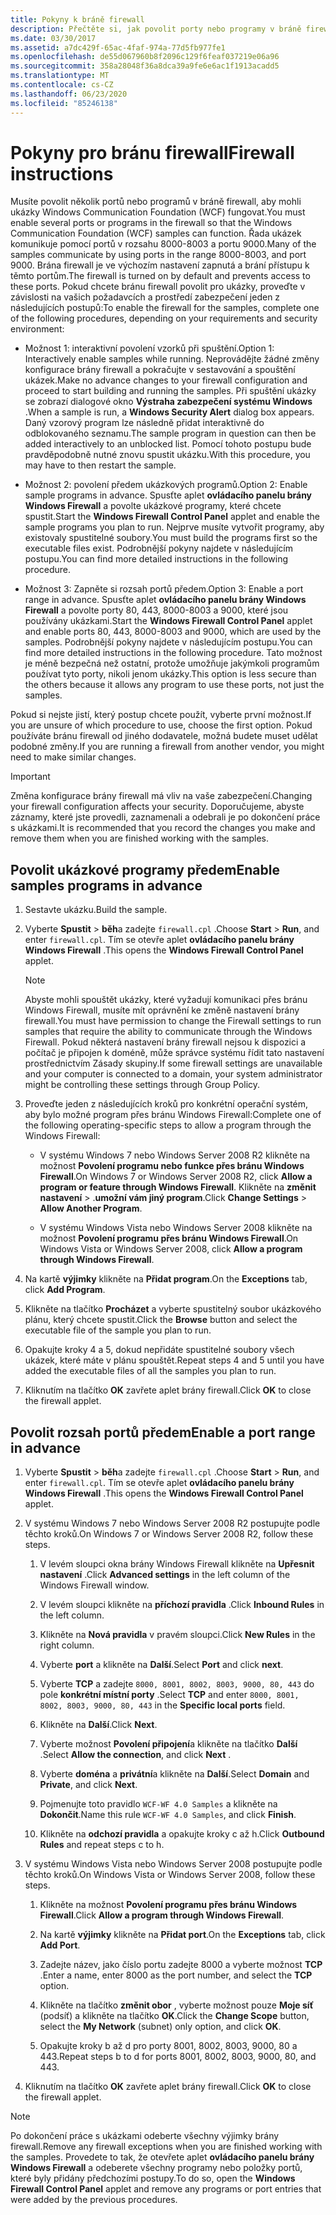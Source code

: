 ```yaml
---
title: Pokyny k bráně firewall
description: Přečtěte si, jak povolit porty nebo programy v bráně firewall pro ukázky WCF. V závislosti na vašich požadavcích a prostředí zabezpečení použijte jeden z těchto postupů.
ms.date: 03/30/2017
ms.assetid: a7dc429f-65ac-4faf-974a-77d5fb977fe1
ms.openlocfilehash: de55d067960b8f2096c129f6feaf037219e06a96
ms.sourcegitcommit: 358a28048f36a8dca39a9fe6e6ac1f1913acadd5
ms.translationtype: MT
ms.contentlocale: cs-CZ
ms.lasthandoff: 06/23/2020
ms.locfileid: "85246138"
---
```

# <a name="firewall-instructions"></a><span data-ttu-id="4c79a-104">Pokyny pro bránu firewall</span><span class="sxs-lookup"><span data-stu-id="4c79a-104">Firewall instructions</span></span>

<span data-ttu-id="4c79a-105">Musíte povolit několik portů nebo programů v bráně firewall, aby mohli ukázky Windows Communication Foundation (WCF) fungovat.</span><span class="sxs-lookup"><span data-stu-id="4c79a-105">You must enable several ports or programs in the firewall so that the Windows Communication Foundation (WCF) samples can function.</span></span> <span data-ttu-id="4c79a-106">Řada ukázek komunikuje pomocí portů v rozsahu 8000-8003 a portu 9000.</span><span class="sxs-lookup"><span data-stu-id="4c79a-106">Many of the samples communicate by using ports in the range 8000-8003, and port 9000.</span></span> <span data-ttu-id="4c79a-107">Brána firewall je ve výchozím nastavení zapnutá a brání přístupu k těmto portům.</span><span class="sxs-lookup"><span data-stu-id="4c79a-107">The firewall is turned on by default and prevents access to these ports.</span></span> <span data-ttu-id="4c79a-108">Pokud chcete bránu firewall povolit pro ukázky, proveďte v závislosti na vašich požadavcích a prostředí zabezpečení jeden z následujících postupů:</span><span class="sxs-lookup"><span data-stu-id="4c79a-108">To enable the firewall for the samples, complete one of the following procedures, depending on your requirements and security environment:</span></span>

- <span data-ttu-id="4c79a-109">Možnost 1: interaktivní povolení vzorků při spuštění.</span><span class="sxs-lookup"><span data-stu-id="4c79a-109">Option 1: Interactively enable samples while running.</span></span> <span data-ttu-id="4c79a-110">Neprovádějte žádné změny konfigurace brány firewall a pokračujte v sestavování a spouštění ukázek.</span><span class="sxs-lookup"><span data-stu-id="4c79a-110">Make no advance changes to your firewall configuration and proceed to start building and running the samples.</span></span> <span data-ttu-id="4c79a-111">Při spuštění ukázky se zobrazí dialogové okno **Výstraha zabezpečení systému Windows** .</span><span class="sxs-lookup"><span data-stu-id="4c79a-111">When a sample is run, a **Windows Security Alert** dialog box appears.</span></span> <span data-ttu-id="4c79a-112">Daný vzorový program lze následně přidat interaktivně do odblokovaného seznamu.</span><span class="sxs-lookup"><span data-stu-id="4c79a-112">The sample program in question can then be added interactively to an unblocked list.</span></span> <span data-ttu-id="4c79a-113">Pomocí tohoto postupu bude pravděpodobně nutné znovu spustit ukázku.</span><span class="sxs-lookup"><span data-stu-id="4c79a-113">With this procedure, you may have to then restart the sample.</span></span>

- <span data-ttu-id="4c79a-114">Možnost 2: povolení předem ukázkových programů.</span><span class="sxs-lookup"><span data-stu-id="4c79a-114">Option 2: Enable sample programs in advance.</span></span> <span data-ttu-id="4c79a-115">Spusťte aplet **ovládacího panelu brány Windows Firewall** a povolte ukázkové programy, které chcete spustit.</span><span class="sxs-lookup"><span data-stu-id="4c79a-115">Start the **Windows Firewall Control Panel** applet and enable the sample programs you plan to run.</span></span> <span data-ttu-id="4c79a-116">Nejprve musíte vytvořit programy, aby existovaly spustitelné soubory.</span><span class="sxs-lookup"><span data-stu-id="4c79a-116">You must build the programs first so the executable files exist.</span></span> <span data-ttu-id="4c79a-117">Podrobnější pokyny najdete v následujícím postupu.</span><span class="sxs-lookup"><span data-stu-id="4c79a-117">You can find more detailed instructions in the following procedure.</span></span>

- <span data-ttu-id="4c79a-118">Možnost 3: Zapněte si rozsah portů předem.</span><span class="sxs-lookup"><span data-stu-id="4c79a-118">Option 3: Enable a port range in advance.</span></span> <span data-ttu-id="4c79a-119">Spusťte aplet **ovládacího panelu brány Windows Firewall** a povolte porty 80, 443, 8000-8003 a 9000, které jsou používány ukázkami.</span><span class="sxs-lookup"><span data-stu-id="4c79a-119">Start the **Windows Firewall Control Panel** applet and enable ports 80, 443, 8000-8003 and 9000, which are used by the samples.</span></span> <span data-ttu-id="4c79a-120">Podrobnější pokyny najdete v následujícím postupu.</span><span class="sxs-lookup"><span data-stu-id="4c79a-120">You can find more detailed instructions in the following procedure.</span></span> <span data-ttu-id="4c79a-121">Tato možnost je méně bezpečná než ostatní, protože umožňuje jakýmkoli programům používat tyto porty, nikoli jenom ukázky.</span><span class="sxs-lookup"><span data-stu-id="4c79a-121">This option is less secure than the others because it allows any program to use these ports, not just the samples.</span></span>

<span data-ttu-id="4c79a-122">Pokud si nejste jistí, který postup chcete použít, vyberte první možnost.</span><span class="sxs-lookup"><span data-stu-id="4c79a-122">If you are unsure of which procedure to use, choose the first option.</span></span> <span data-ttu-id="4c79a-123">Pokud používáte bránu firewall od jiného dodavatele, možná budete muset udělat podobné změny.</span><span class="sxs-lookup"><span data-stu-id="4c79a-123">If you are running a firewall from another vendor, you might need to make similar changes.</span></span>

> [!IMPORTANT]
> <span data-ttu-id="4c79a-124">Změna konfigurace brány firewall má vliv na vaše zabezpečení.</span><span class="sxs-lookup"><span data-stu-id="4c79a-124">Changing your firewall configuration affects your security.</span></span> <span data-ttu-id="4c79a-125">Doporučujeme, abyste záznamy, které jste provedli, zaznamenali a odebrali je po dokončení práce s ukázkami.</span><span class="sxs-lookup"><span data-stu-id="4c79a-125">It is recommended that you record the changes you make and remove them when you are finished working with the samples.</span></span>

## <a name="enable-samples-programs-in-advance"></a><span data-ttu-id="4c79a-126">Povolit ukázkové programy předem</span><span class="sxs-lookup"><span data-stu-id="4c79a-126">Enable samples programs in advance</span></span>

1. <span data-ttu-id="4c79a-127">Sestavte ukázku.</span><span class="sxs-lookup"><span data-stu-id="4c79a-127">Build the sample.</span></span>

2. <span data-ttu-id="4c79a-128">Vyberte **Spustit**  >  **běh**a zadejte `firewall.cpl` .</span><span class="sxs-lookup"><span data-stu-id="4c79a-128">Choose **Start** > **Run**, and enter `firewall.cpl`.</span></span> <span data-ttu-id="4c79a-129">Tím se otevře aplet **ovládacího panelu brány Windows Firewall** .</span><span class="sxs-lookup"><span data-stu-id="4c79a-129">This opens the **Windows Firewall Control Panel** applet.</span></span>

    > [!NOTE]
    > <span data-ttu-id="4c79a-130">Abyste mohli spouštět ukázky, které vyžadují komunikaci přes bránu Windows Firewall, musíte mít oprávnění ke změně nastavení brány firewall.</span><span class="sxs-lookup"><span data-stu-id="4c79a-130">You must have permission to change the Firewall settings to run samples that require the ability to communicate through the Windows Firewall.</span></span> <span data-ttu-id="4c79a-131">Pokud některá nastavení brány firewall nejsou k dispozici a počítač je připojen k doméně, může správce systému řídit tato nastavení prostřednictvím Zásady skupiny.</span><span class="sxs-lookup"><span data-stu-id="4c79a-131">If some firewall settings are unavailable and your computer is connected to a domain, your system administrator might be controlling these settings through Group Policy.</span></span>

3. <span data-ttu-id="4c79a-132">Proveďte jeden z následujících kroků pro konkrétní operační systém, aby bylo možné program přes bránu Windows Firewall:</span><span class="sxs-lookup"><span data-stu-id="4c79a-132">Complete one of the following operating-specific steps to allow a program through the Windows Firewall:</span></span>

    - <span data-ttu-id="4c79a-133">V systému Windows 7 nebo Windows Server 2008 R2 klikněte na možnost **Povolení programu nebo funkce přes bránu Windows Firewall**.</span><span class="sxs-lookup"><span data-stu-id="4c79a-133">On Windows 7 or Windows Server 2008 R2, click **Allow a program or feature through Windows Firewall**.</span></span> <span data-ttu-id="4c79a-134">Klikněte na **změnit nastavení**  >  .**umožní vám jiný program**.</span><span class="sxs-lookup"><span data-stu-id="4c79a-134">Click **Change Settings** > **Allow Another Program**.</span></span>

    - <span data-ttu-id="4c79a-135">V systému Windows Vista nebo Windows Server 2008 klikněte na možnost **Povolení programu přes bránu Windows Firewall**.</span><span class="sxs-lookup"><span data-stu-id="4c79a-135">On Windows Vista or Windows Server 2008, click **Allow a program through Windows Firewall**.</span></span>

4. <span data-ttu-id="4c79a-136">Na kartě **výjimky** klikněte na **Přidat program**.</span><span class="sxs-lookup"><span data-stu-id="4c79a-136">On the **Exceptions** tab, click **Add Program**.</span></span>

5. <span data-ttu-id="4c79a-137">Klikněte na tlačítko **Procházet** a vyberte spustitelný soubor ukázkového plánu, který chcete spustit.</span><span class="sxs-lookup"><span data-stu-id="4c79a-137">Click the **Browse** button and select the executable file of the sample you plan to run.</span></span>

6. <span data-ttu-id="4c79a-138">Opakujte kroky 4 a 5, dokud nepřidáte spustitelné soubory všech ukázek, které máte v plánu spouštět.</span><span class="sxs-lookup"><span data-stu-id="4c79a-138">Repeat steps 4 and 5 until you have added the executable files of all the samples you plan to run.</span></span>

7. <span data-ttu-id="4c79a-139">Kliknutím na tlačítko **OK** zavřete aplet brány firewall.</span><span class="sxs-lookup"><span data-stu-id="4c79a-139">Click **OK** to close the firewall applet.</span></span>

## <a name="enable-a-port-range-in-advance"></a><span data-ttu-id="4c79a-140">Povolit rozsah portů předem</span><span class="sxs-lookup"><span data-stu-id="4c79a-140">Enable a port range in advance</span></span>

1. <span data-ttu-id="4c79a-141">Vyberte **Spustit**  >  **běh**a zadejte `firewall.cpl` .</span><span class="sxs-lookup"><span data-stu-id="4c79a-141">Choose **Start** > **Run**, and enter `firewall.cpl`.</span></span> <span data-ttu-id="4c79a-142">Tím se otevře aplet **ovládacího panelu brány Windows Firewall** .</span><span class="sxs-lookup"><span data-stu-id="4c79a-142">This opens the **Windows Firewall Control Panel** applet.</span></span>

2. <span data-ttu-id="4c79a-143">V systému Windows 7 nebo Windows Server 2008 R2 postupujte podle těchto kroků.</span><span class="sxs-lookup"><span data-stu-id="4c79a-143">On Windows 7 or Windows Server 2008 R2, follow these steps.</span></span>

    1. <span data-ttu-id="4c79a-144">V levém sloupci okna brány Windows Firewall klikněte na **Upřesnit nastavení** .</span><span class="sxs-lookup"><span data-stu-id="4c79a-144">Click **Advanced settings** in the left column of the Windows Firewall window.</span></span>

    2. <span data-ttu-id="4c79a-145">V levém sloupci klikněte na **příchozí pravidla** .</span><span class="sxs-lookup"><span data-stu-id="4c79a-145">Click **Inbound Rules** in the left column.</span></span>

    3. <span data-ttu-id="4c79a-146">Klikněte na **Nová pravidla** v pravém sloupci.</span><span class="sxs-lookup"><span data-stu-id="4c79a-146">Click **New Rules** in the right column.</span></span>

    4. <span data-ttu-id="4c79a-147">Vyberte **port** a klikněte na **Další**.</span><span class="sxs-lookup"><span data-stu-id="4c79a-147">Select **Port** and click **next**.</span></span>

    5. <span data-ttu-id="4c79a-148">Vyberte **TCP** a zadejte `8000, 8001, 8002, 8003, 9000, 80, 443` do pole **konkrétní místní porty** .</span><span class="sxs-lookup"><span data-stu-id="4c79a-148">Select **TCP** and enter `8000, 8001, 8002, 8003, 9000, 80, 443` in the **Specific local ports** field.</span></span>

    6. <span data-ttu-id="4c79a-149">Klikněte na **Další**.</span><span class="sxs-lookup"><span data-stu-id="4c79a-149">Click **Next**.</span></span>

    7. <span data-ttu-id="4c79a-150">Vyberte možnost **Povolení připojení**a klikněte na tlačítko **Další** .</span><span class="sxs-lookup"><span data-stu-id="4c79a-150">Select **Allow the connection**, and click **Next** .</span></span>

    8. <span data-ttu-id="4c79a-151">Vyberte **doména** a **privátní**a klikněte na **Další**.</span><span class="sxs-lookup"><span data-stu-id="4c79a-151">Select **Domain** and **Private**, and click **Next**.</span></span>

    9. <span data-ttu-id="4c79a-152">Pojmenujte toto pravidlo `WCF-WF 4.0 Samples` a klikněte na **Dokončit**.</span><span class="sxs-lookup"><span data-stu-id="4c79a-152">Name this rule `WCF-WF 4.0 Samples`, and click **Finish**.</span></span>

    10. <span data-ttu-id="4c79a-153">Klikněte na **odchozí pravidla** a opakujte kroky c až h.</span><span class="sxs-lookup"><span data-stu-id="4c79a-153">Click **Outbound Rules** and repeat steps c to h.</span></span>

3. <span data-ttu-id="4c79a-154">V systému Windows Vista nebo Windows Server 2008 postupujte podle těchto kroků.</span><span class="sxs-lookup"><span data-stu-id="4c79a-154">On Windows Vista or Windows Server 2008, follow these steps.</span></span>

    1. <span data-ttu-id="4c79a-155">Klikněte na možnost **Povolení programu přes bránu Windows Firewall**.</span><span class="sxs-lookup"><span data-stu-id="4c79a-155">Click **Allow a program through Windows Firewall**.</span></span>

    2. <span data-ttu-id="4c79a-156">Na kartě **výjimky** klikněte na **Přidat port**.</span><span class="sxs-lookup"><span data-stu-id="4c79a-156">On the **Exceptions** tab, click **Add Port**.</span></span>

    3. <span data-ttu-id="4c79a-157">Zadejte název, jako číslo portu zadejte 8000 a vyberte možnost **TCP** .</span><span class="sxs-lookup"><span data-stu-id="4c79a-157">Enter a name, enter 8000 as the port number, and select the **TCP** option.</span></span>

    4. <span data-ttu-id="4c79a-158">Klikněte na tlačítko **změnit obor** , vyberte možnost pouze **Moje síť** (podsíť) a klikněte na tlačítko **OK**.</span><span class="sxs-lookup"><span data-stu-id="4c79a-158">Click the **Change Scope** button, select the **My Network** (subnet) only option, and click **OK**.</span></span>

    5. <span data-ttu-id="4c79a-159">Opakujte kroky b až d pro porty 8001, 8002, 8003, 9000, 80 a 443.</span><span class="sxs-lookup"><span data-stu-id="4c79a-159">Repeat steps b to d for ports 8001, 8002, 8003, 9000, 80, and 443.</span></span>

4. <span data-ttu-id="4c79a-160">Kliknutím na tlačítko **OK** zavřete aplet brány firewall.</span><span class="sxs-lookup"><span data-stu-id="4c79a-160">Click **OK** to close the firewall applet.</span></span>

> [!NOTE]
> <span data-ttu-id="4c79a-161">Po dokončení práce s ukázkami odeberte všechny výjimky brány firewall.</span><span class="sxs-lookup"><span data-stu-id="4c79a-161">Remove any firewall exceptions when you are finished working with the samples.</span></span> <span data-ttu-id="4c79a-162">Provedete to tak, že otevřete aplet **ovládacího panelu brány Windows Firewall** a odeberete všechny programy nebo položky portů, které byly přidány předchozími postupy.</span><span class="sxs-lookup"><span data-stu-id="4c79a-162">To do so, open the **Windows Firewall Control Panel** applet and remove any programs or port entries that were added by the previous procedures.</span></span>
